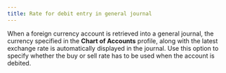 ```yaml
---
title: Rate for debit entry in general journal
---
```



When a foreign currency account is retrieved into a general journal, the currency specified in the **Chart of Accounts** profile, along with the latest exchange rate is automatically displayed in the journal. Use this option to specify whether the buy or sell rate has to be used when the account is debited.
